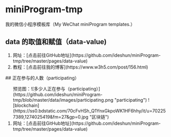 # miniProgram-tmp
我的微信小程序模板库（My WeChat miniProgram templates.）
## data 的取值和赋值（data-value)
<ol>
  <li>网址：[点击前往GitHub地址](https://github.com/ideshun/miniProgram-tmp/tree/master/pages/data-value)</li>
  <li>教程：[点击前往我的博客](https://www.w3h5.com/post/156.html)</li>
</ol>
## 正在参与的人数（participating）
<ol>
  预览图：![多少人正在参与（participating）](https://github.com/ideshun/miniProgram-tmp/blob/master/data/images/participating.png "participating")
  ![blockchain](https://ss0.bdstatic.com/70cFvHSh_Q1YnxGkpoWK1HF6hhy/it/u=702257389,1274025419&fm=27&gp=0.jpg "区块链")
  <li>网址：[点击前往GitHub地址](https://github.com/ideshun/miniProgram-tmp/tree/master/pages/data-value)</li>
</ol>